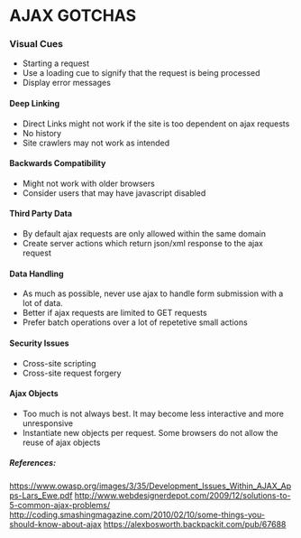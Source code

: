 # AJAX GOTCHAS #

### Visual Cues ###
* Starting a request
* Use a loading cue to signify that the request is being processed
* Display error messages

#### Deep Linking ####
* Direct Links might not work if the site is too dependent on ajax requests
* No history
* Site crawlers may not work as intended

#### Backwards Compatibility ####
* Might not work with older browsers
* Consider users that may have javascript disabled

#### Third Party Data ####
* By default ajax requests are only allowed within the same domain
* Create server actions which return json/xml response to the ajax request

#### Data Handling ####
* As much as possible, never use ajax to handle form submission with a lot of data.
* Better if ajax requests are limited to GET requests
* Prefer batch operations over a lot of repetetive small actions

#### Security Issues ####
* Cross-site scripting
* Cross-site request forgery

#### Ajax Objects ####
* Too much is not always best. It may become less interactive and more unresponsive
* Instantiate new objects per request. Some browsers do not allow the reuse of ajax objects



##### References:
https://www.owasp.org/images/3/35/Development_Issues_Within_AJAX_Apps-Lars_Ewe.pdf
http://www.webdesignerdepot.com/2009/12/solutions-to-5-common-ajax-problems/
http://coding.smashingmagazine.com/2010/02/10/some-things-you-should-know-about-ajax
https://alexbosworth.backpackit.com/pub/67688
